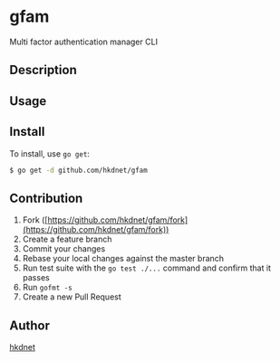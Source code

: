 # gfam

Multi factor authentication manager CLI

## Description

## Usage

## Install

To install, use `go get`:

```bash
$ go get -d github.com/hkdnet/gfam
```

## Contribution

1. Fork ([https://github.com/hkdnet/gfam/fork](https://github.com/hkdnet/gfam/fork))
1. Create a feature branch
1. Commit your changes
1. Rebase your local changes against the master branch
1. Run test suite with the `go test ./...` command and confirm that it passes
1. Run `gofmt -s`
1. Create a new Pull Request

## Author

[hkdnet](https://github.com/hkdnet)
